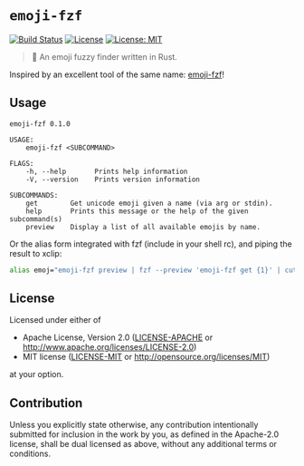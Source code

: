 # `emoji-fzf`

[![Build Status](https://travis-ci.com/mvertescher/emoji-fzf.svg?branch=master)](https://travis-ci.com/mvertescher/emoji-fzf)
[![License](https://img.shields.io/badge/License-Apache%202.0-blue.svg)](https://opensource.org/licenses/Apache-2.0)
[![License: MIT](https://img.shields.io/badge/License-MIT-yellow.svg)](https://opensource.org/licenses/MIT)

> 🦀 An emoji fuzzy finder written in Rust.

Inspired by an excellent tool of the same name: [emoji-fzf](https://github.com/noahp/emoji-fzf)!

## Usage

```plaintext
emoji-fzf 0.1.0

USAGE:
    emoji-fzf <SUBCOMMAND>

FLAGS:
    -h, --help       Prints help information
    -V, --version    Prints version information

SUBCOMMANDS:
    get        Get unicode emoji given a name (via arg or stdin).
    help       Prints this message or the help of the given subcommand(s)
    preview    Display a list of all available emojis by name.
```

Or the alias form integrated with fzf (include in your shell rc), and piping
the result to xclip:

```bash
alias emoj="emoji-fzf preview | fzf --preview 'emoji-fzf get {1}' | cut -d \" \" -f 1 | emoji-fzf get | xclip"
```

## License

Licensed under either of

 * Apache License, Version 2.0
   ([LICENSE-APACHE](LICENSE-APACHE) or http://www.apache.org/licenses/LICENSE-2.0)
 * MIT license
   ([LICENSE-MIT](LICENSE-MIT) or http://opensource.org/licenses/MIT)

at your option.

## Contribution

Unless you explicitly state otherwise, any contribution intentionally submitted
for inclusion in the work by you, as defined in the Apache-2.0 license, shall be
dual licensed as above, without any additional terms or conditions.
